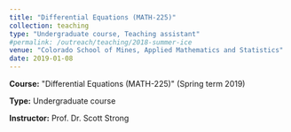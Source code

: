 ```yaml
---
title: "Differential Equations (MATH-225)"
collection: teaching
type: "Undergraduate course, Teaching assistant"
#permalink: /outreach/teaching/2018-summer-ice
venue: "Colorado School of Mines, Applied Mathematics and Statistics"
date: 2019-01-08
---
```


**Course:** &quot;Differential Equations (MATH-225)&quot; (Spring term 2019)

**Type:** Undergraduate course

**Instructor:** Prof. Dr. Scott Strong
